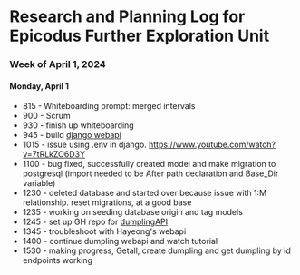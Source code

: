 # Research and Planning Log for Epicodus Further Exploration Unit

### Week of April 1, 2024

#### Monday, April 1

* 815 - Whiteboarding prompt: merged intervals
* 900 - Scrum
* 930 - finish up whiteboarding
* 945 - build [django webapi](https://www.youtube.com/watch?v=i5JykvxUk_A)
* 1015 - issue using .env in django. https://www.youtube.com/watch?v=7tRLkZO6D3Y
* 1100 - bug fixed, successfully created model and make migration to postgresql (import needed to be After path declaration and Base_Dir variable)
* 1230 - deleted database and started over because issue with 1:M relationship. reset migrations, at a good base
* 1235 - working on seeding database origin and tag models
* 1245 - set up GH repo for [dumplingAPI](https://github.com/kimmykokonut/dumpling-api)
* 1345 - troubleshoot with Hayeong's webapi
* 1400 - continue dumpling webapi and watch tutorial
* 1530 - making progress, Getall, create dumpling and get dumpling by id endpoints working
<!-- * 1345 - 
* 1500 - Responsive web design (free code camp)
* 1600 - Check job boards & apply 
* if time allows:
* 60 min python lessons - codeacademy
* 60 min work on portfolio  -->